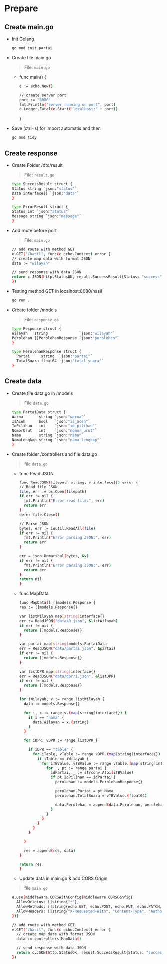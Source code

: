 # Prepare

## Create main.go

- Init Golang

  ```bash
  go mod init partai
  ```

- Create file main.go

  > File: `main.go`

  - func main() {

    ```bash
    e := echo.New()

    // create server port
    port := "8080"
    fmt.Println("server running on port", port)
    e.Logger.Fatal(e.Start("localhost:" + port))
    ```

    }

- Save (ctrl+s) for import automatis and then

  ```bash
  go mod tidy
  ```

## Create response

- Create Folder /dto/result

  > File: `result.go`

  ```bash
  type SuccessResult struct {
  Status string `json:"status"`
  Data interface{} `json:"data"`
  }

  type ErrorResult struct {
  Status int `json:"status"`
  Message string `json:"message"`
  }
  ```

- Add route before port

  > File: `main.go`

  ```bash
  // add route with method GET
  e.GET("/hasil", func(c echo.Context) error {
  // create map data with format JSON
  data := "wilayah"

  // send response with data JSON
  return c.JSON(http.StatusOK, result.SuccessResult{Status: "success", Data: data})
  })
  ```

- Testing method GET in localhost:8080/hasil

  ```bash
  go run .
  ```

- Create folder /models

  > File: `response.go`

  ```bash
  type Response struct {
  Wilayah   string              `json:"wilayah"`
  Perolehan []PerolehanResponse `json:"perolehan"`
  }

  type PerolehanResponse struct {
    Partai     string  `json:"partai"`
    TotalSuara float64 `json:"total_suara"`
  }
  ```

## Create data

- Create file data.go in /models

  > File `data.go`

  ```bash
  type PartaiData struct {
  Warna       string `json:"warna"`
  IsAceh      bool   `json:"is_aceh"`
  IdPilihan   int    `json:"id_pilihan"`
  NomorUrut   int    `json:"nomor_urut"`
  Nama        string `json:"nama"`
  NamaLengkap string `json:"nama_lengkap"`
  }
  ```

- Create folder /controllers and file data.go

  > file `data.go`

  - func Read JSON

    ```bash
    func ReadJSON(filepath string, v interface{}) error {
    // Read file JSON
    file, err := os.Open(filepath)
    if err != nil {
      fmt.Println("Error read file:", err)
      return err
    }
    defer file.Close()

    // Parse JSON
    bytes, err := ioutil.ReadAll(file)
    if err != nil {
      fmt.Println("Error parsing JSON:", err)
      return err
    }

    err = json.Unmarshal(bytes, &v)
    if err != nil {
      fmt.Println("Error parsing JSON:", err)
      return err
    }
    return nil
    }
    ```

  - func MapData

    ```bash
    func MapData() []models.Response {
    res := []models.Response{}

    var listWilayah map[string]interface{}
    err := ReadJSON("data/0.json", &listWilayah)
    if err != nil {
      return []models.Response{}
    }

    var partai map[string]models.PartaiData
    err = ReadJSON("data/partai.json", &partai)
    if err != nil {
      return []models.Response{}
    }

    var listDPR map[string]interface{}
    err = ReadJSON("data/dprri.json", &listDPR)
    if err != nil {
      return []models.Response{}
    }

    for iWilayah, v := range listWilayah {
      data := models.Response{}

      for i, x := range v.(map[string]interface{}) {
        if i == "nama" {
          data.Wilayah = x.(string)
        }
      }

      for iDPR, vDPR := range listDPR {

        if iDPR == "table" {
          for iTable, vTable := range vDPR.(map[string]interface{}) {
            if iTable == iWilayah {
              for iTBValue, vTBValue := range vTable.(map[string]interface{}) {
                for _, pt := range partai {
                  idPartai, _ := strconv.Atoi(iTBValue)
                  if pt.IdPilihan == idPartai {
                    perolehan := models.PerolehanResponse{}

                    perolehan.Partai = pt.Nama
                    perolehan.TotalSuara = vTBValue.(float64)

                    data.Perolehan = append(data.Perolehan, perolehan)
                  }
                }
              }
            }
          }
        }

      }

      res = append(res, data)
    }

    return res
    }
    ```

  - Update data in main.go & add CORS Origin

  > file `main.go`

  ```bash
  e.Use(middleware.CORSWithConfig(middleware.CORSConfig{
    AllowOrigins: []string{"*"},
    AllowMethods: []string{echo.GET, echo.POST, echo.PUT, echo.PATCH, echo.DELETE, echo.OPTIONS},
    AllowHeaders: []string{"X-Requested-With", "Content-Type", "Authorization"},
  }))

  // add route with method GET
  e.GET("/hasil", func(c echo.Context) error {
    // create map data with format JSON
    data := controllers.MapData()

    // send response with data JSON
    return c.JSON(http.StatusOK, result.SuccessResult{Status: "success", Data: data})
  })
  ```
